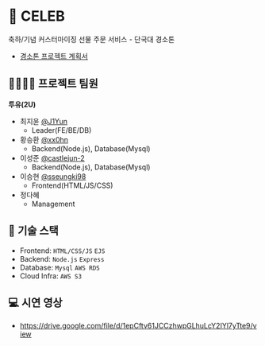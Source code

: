 # 🎁 CELEB
축하/기념 커스터마이징 선물 주문 서비스 - 단국대 경소톤
- [경소톤 프로젝트 계획서](./.github/report.pdf)

## 👨‍👩‍👧‍👦 프로젝트 팀원
**투유(2U)**
- 최지윤 [@J1Yun](https://github.com/J1Yun)
  - Leader(FE/BE/DB)
- 황승환 [@xx0hn](https://github.com/xx0hn)
  - Backend(Node.js), Database(Mysql)
- 이성준 [@castlejun-2](https://github.com/castlejun-2)
  - Backend(Node.js), Database(Mysql)
- 이승현 [@sseungki98](https://github.com/sseungki98)
  - Frontend(HTML/JS/CSS)
- 정다혜
  - Management

## 🔧 기술 스택
- Frontend: `HTML/CSS/JS` `EJS`
- Backend: `Node.js` `Express`
- Database: `Mysql` `AWS RDS`
- Cloud Infra: `AWS S3`

## 💻 시연 영상
- https://drive.google.com/file/d/1epCftv61JCCzhwpGLhuLcY2IYl7yTte9/view
